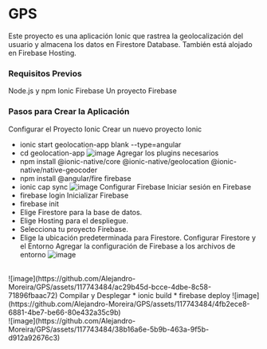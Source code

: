 # GPS
Este proyecto es una aplicación Ionic que rastrea la geolocalización del usuario y almacena los datos en Firestore Database. También está alojado en Firebase Hosting.

### Requisitos Previos
Node.js y npm
Ionic 
Firebase 
Un proyecto Firebase
### Pasos para Crear la Aplicación
Configurar el Proyecto Ionic
Crear un nuevo proyecto Ionic
* ionic start geolocation-app blank --type=angular
* cd geolocation-app
![image](https://github.com/Alejandro-Moreira/GPS/assets/117743484/29d982f0-da76-4acd-970e-6c1a9b2bfdc4)
Agregar los plugins necesarios
* npm install @ionic-native/core @ionic-native/geolocation @ionic-native/native-geocoder
* npm install @angular/fire firebase
* ionic cap sync
![image](https://github.com/Alejandro-Moreira/GPS/assets/117743484/4f628e09-b311-4078-b78d-2368e966cb5b)
Configurar Firebase
Iniciar sesión en Firebase 
* firebase login
Inicializar Firebase 
* firebase init
* Elige Firestore para la base de datos.
* Elige Hosting para el despliegue.
* Selecciona tu proyecto Firebase.
* Elige la ubicación predeterminada para Firestore.
Configurar Firestore y el Entorno
Agregar la configuración de Firebase a los archivos de entorno
![image](https://github.com/Alejandro-Moreira/GPS/assets/117743484/52a43abb-0ed5-43e9-8862-0db409648e24)
<br>
![image](https://github.com/Alejandro-Moreira/GPS/assets/117743484/ac29b45d-bcce-4dbe-8c58-71896fbaac72)
Compilar y Desplegar
* ionic build
* firebase deploy
![image](https://github.com/Alejandro-Moreira/GPS/assets/117743484/4fb2ece8-6881-4be7-be66-80e432a35c9b)
<br>
![image](https://github.com/Alejandro-Moreira/GPS/assets/117743484/38b16a6e-5b9b-463a-9f5b-d912a92676c3)

